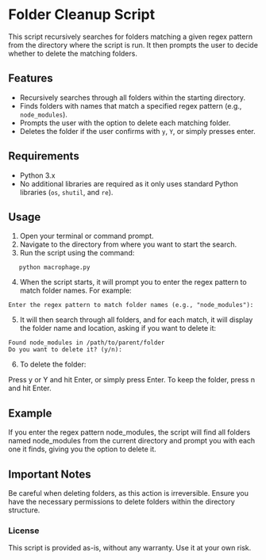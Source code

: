 # Folder Cleanup Script

This script recursively searches for folders matching a given regex pattern from the directory where the script is run. It then prompts the user to decide whether to delete the matching folders.

## Features

- Recursively searches through all folders within the starting directory.
- Finds folders with names that match a specified regex pattern (e.g., `node_modules`).
- Prompts the user with the option to delete each matching folder.
- Deletes the folder if the user confirms with `y`, `Y`, or simply presses enter.

## Requirements

- Python 3.x
- No additional libraries are required as it only uses standard Python libraries (`os`, `shutil`, and `re`).

## Usage

1. Open your terminal or command prompt.
2. Navigate to the directory from where you want to start the search.
3. Run the script using the command:

```shell
   python macrophage.py
```

4. When the script starts, it will prompt you to enter the regex pattern to match folder names. For example:

```shell
Enter the regex pattern to match folder names (e.g., "node_modules"):
```

5. It will then search through all folders, and for each match, it will display the folder name and location, asking if you want to delete it:

```shell
Found node_modules in /path/to/parent/folder
Do you want to delete it? (y/n):
```

6. To delete the folder:

Press y or Y and hit Enter, or simply press Enter.
To keep the folder, press n and hit Enter.

## Example

If you enter the regex pattern node_modules, the script will find all folders named node_modules from the current directory and prompt you with each one it finds, giving you the option to delete it.

## Important Notes

Be careful when deleting folders, as this action is irreversible.
Ensure you have the necessary permissions to delete folders within the directory structure.

### License

This script is provided as-is, without any warranty. Use it at your own risk.
